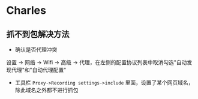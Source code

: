 # Charles

## 抓不到包解决方法

* 确认是否代理冲突

设置 -> 网络 -> Wifi -> 高级 -> 代理，在左侧的配置协议列表中取消勾选"自动发现代理"和"自动代理配置"

* 工具栏 `Proxy->Recording settings->include` 里面，设置了某个网页域名，除此域名之外都不进行抓包